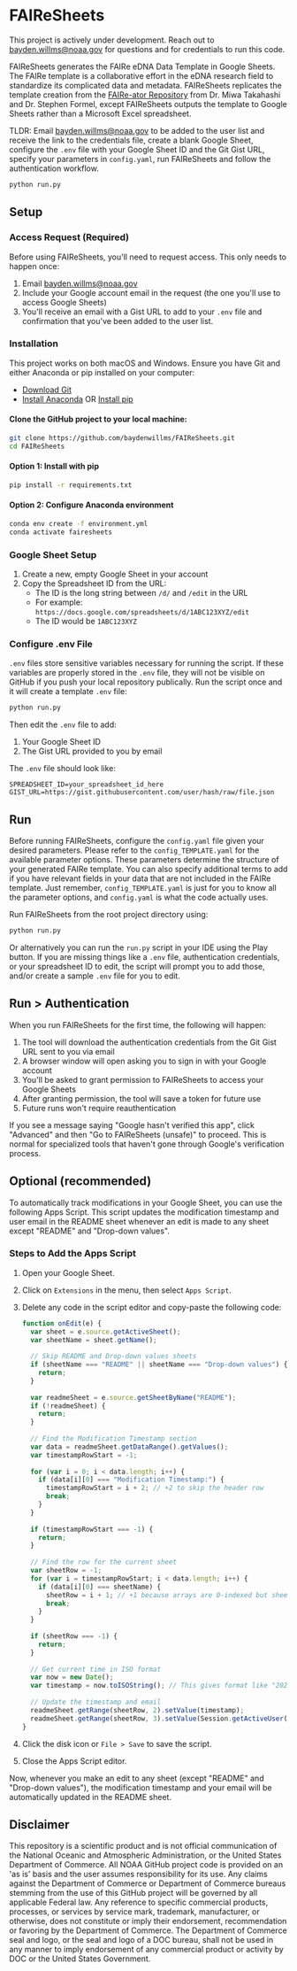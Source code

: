 # FAIReSheets

This project is actively under development. Reach out to bayden.willms@noaa.gov for questions and for credentials to run this code.

FAIReSheets generates the FAIRe eDNA Data Template in Google Sheets. The FAIRe template is a collaborative effort in the eDNA research field to standardize its complicated data and metadata. FAIReSheets replicates the template creation from the [FAIRe-ator Repository](https://github.com/FAIR-eDNA/FAIRe-ator/tree/main) from Dr. Miwa Takahashi and Dr. Stephen Formel, except FAIReSheets outputs the template to Google Sheets rather than a Microsoft Excel spreadsheet. 

TLDR: Email bayden.willms@noaa.gov to be added to the user list and receive the link to the credentials file, create a blank Google Sheet, configure the `.env` file with your Google Sheet ID and the Git Gist URL, specify your parameters in `config.yaml`, run FAIReSheets and follow the authentication workflow.

```bash
python run.py 
```

## Setup

### Access Request (Required)
Before using FAIReSheets, you'll need to request access. This only needs to happen once:

1. Email bayden.willms@noaa.gov
2. Include your Google account email in the request (the one you'll use to access Google Sheets)
3. You'll receive an email with a Gist URL to add to your `.env` file and confirmation that you've been added to the user list.

### Installation
This project works on both macOS and Windows. Ensure you have Git and either Anaconda or pip installed on your computer:

- [Download Git](https://git-scm.com/downloads)
- [Install Anaconda](https://docs.anaconda.com/anaconda/install/) OR [Install pip](https://pip.pypa.io/en/stable/installation/) 

#### Clone the GitHub project to your local machine:
```bash
git clone https://github.com/baydenwillms/FAIReSheets.git
cd FAIReSheets
```

#### Option 1: Install with pip
```bash
pip install -r requirements.txt
```
#### Option 2: Configure Anaconda environment 
```bash
conda env create -f environment.yml 
conda activate fairesheets
```

### Google Sheet Setup
1. Create a new, empty Google Sheet in your account
2. Copy the Spreadsheet ID from the URL:
   - The ID is the long string between `/d/` and `/edit` in the URL
   - For example: `https://docs.google.com/spreadsheets/d/1ABC123XYZ/edit`
   - The ID would be `1ABC123XYZ`

### Configure .env File
`.env` files store sensitive variables necessary for running the script. If these variables are properly stored in the `.env` file, they will not be visible on GitHub if you push your local repository publically. Run the script once and it will create a template `.env` file:
```bash
python run.py
```

Then edit the `.env` file to add:
1. Your Google Sheet ID
2. The Gist URL provided to you by email

The `.env` file should look like:
```
SPREADSHEET_ID=your_spreadsheet_id_here
GIST_URL=https://gist.githubusercontent.com/user/hash/raw/file.json
```

## Run

Before running FAIReSheets, configure the `config.yaml` file given your desired parameters. Please refer to the `config_TEMPLATE.yaml` for the available parameter options. These parameters determine the structure of your generated FAIRe template. You can also specify additional terms to add if you have relevant fields in your data that are not included in the FAIRe template. Just remember, `config_TEMPLATE.yaml` is just for you to know all the parameter options, and `config.yaml` is what the code actually uses.

Run FAIReSheets from the root project directory using: 
```bash
python run.py
```
Or alternatively you can run the `run.py` script in your IDE using the Play button. If you are missing things like a `.env` file, authentication credentials, or your spreadsheet ID to edit, the script will prompt you to add those, and/or create a sample `.env` file for you to edit. 

## Run > Authentication

When you run FAIReSheets for the first time, the following will happen:

1. The tool will download the authentication credentials from the Git Gist URL sent to you via email
2. A browser window will open asking you to sign in with your Google account
3. You'll be asked to grant permission to FAIReSheets to access your Google Sheets
4. After granting permission, the tool will save a token for future use
5. Future runs won't require reauthentication

If you see a message saying "Google hasn't verified this app", click "Advanced" and then "Go to FAIReSheets (unsafe)" to proceed. This is normal for specialized tools that haven't gone through Google's verification process.

## Optional (recommended)

To automatically track modifications in your Google Sheet, you can use the following Apps Script. This script updates the modification timestamp and user email in the README sheet whenever an edit is made to any sheet except "README" and "Drop-down values".

### Steps to Add the Apps Script

1. Open your Google Sheet.
2. Click on `Extensions` in the menu, then select `Apps Script`.
3. Delete any code in the script editor and copy-paste the following code:

    ```javascript
    function onEdit(e) {
      var sheet = e.source.getActiveSheet();
      var sheetName = sheet.getName();
      
      // Skip README and Drop-down values sheets
      if (sheetName === "README" || sheetName === "Drop-down values") {
        return;
      }
      
      var readmeSheet = e.source.getSheetByName("README");
      if (!readmeSheet) {
        return;
      }
      
      // Find the Modification Timestamp section
      var data = readmeSheet.getDataRange().getValues();
      var timestampRowStart = -1;
      
      for (var i = 0; i < data.length; i++) {
        if (data[i][0] === "Modification Timestamp:") {
          timestampRowStart = i + 2; // +2 to skip the header row
          break;
        }
      }
      
      if (timestampRowStart === -1) {
        return;
      }
      
      // Find the row for the current sheet
      var sheetRow = -1;
      for (var i = timestampRowStart; i < data.length; i++) {
        if (data[i][0] === sheetName) {
          sheetRow = i + 1; // +1 because arrays are 0-indexed but sheets are 1-indexed
          break;
        }
      }
      
      if (sheetRow === -1) {
        return;
      }
      
      // Get current time in ISO format
      var now = new Date();
      var timestamp = now.toISOString(); // This gives format like "2025-01-29T13:49:09.123Z"
      
      // Update the timestamp and email
      readmeSheet.getRange(sheetRow, 2).setValue(timestamp);
      readmeSheet.getRange(sheetRow, 3).setValue(Session.getActiveUser().getEmail());
    }
    ```

4. Click the disk icon or `File > Save` to save the script.
5. Close the Apps Script editor.

Now, whenever you make an edit to any sheet (except "README" and "Drop-down values"), the modification timestamp and your email will be automatically updated in the README sheet.

## Disclaimer
This repository is a scientific product and is not official communication of the National Oceanic and Atmospheric Administration, or the United States Department of Commerce. All NOAA GitHub project code is provided on an 'as is' basis and the user assumes responsibility for its use. Any claims against the Department of Commerce or Department of Commerce bureaus stemming from the use of this GitHub project will be governed by all applicable Federal law. Any reference to specific commercial products, processes, or services by service mark, trademark, manufacturer, or otherwise, does not constitute or imply their endorsement, recommendation or favoring by the Department of Commerce. The Department of Commerce seal and logo, or the seal and logo of a DOC bureau, shall not be used in any manner to imply endorsement of any commercial product or activity by DOC or the United States Government.
